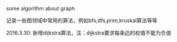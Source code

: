 some algorithm about graph

记录一些图领域中常用的算法，例如bfs,dfs,prim,kruskal算法等等

2016.3.30:
新增dijkstra算法，注：dijkstra要求每条边的权值不能为负值